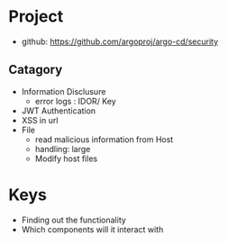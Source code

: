 # Project
- github: https://github.com/argoproj/argo-cd/security

## Catagory
- Information Disclusure
  - error logs : IDOR/ Key
- JWT Authentication
- XSS in url
- File
  - read malicious information from Host
  - handling: large
  - Modify host files

# Keys
- Finding out the functionality 
- Which components will it interact with
